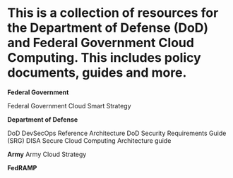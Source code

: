 ﻿# This is a collection of resources for the Department of Defense (DoD) and Federal Government Cloud Computing. This includes policy documents, guides and more.

**Federal Government**

Federal Government Cloud Smart Strategy

**Department of Defense**

DoD DevSecOps Reference Architecture
DoD Security Requirements Guide (SRG)
DISA Secure Cloud Computing Architecture guide

**Army**
Army Cloud Strategy

**FedRAMP**